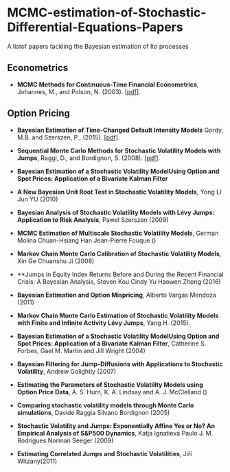 # MCMC-estimation-of-Stochastic-Differential-Equations-Papers
A listof papers tackling the Bayesian estimation of Ito processes


## Econometrics

- **MCMC Methods for Continuous-Time Financial Econometrics**, Johannes, M., and Polson, N. (2003). [[pdf]](http://citeseerx.ist.psu.edu/viewdoc/download?doi=10.1.1.335.5232&rep=rep1&type=pdf).

## Option Pricing

- **Bayesian Estimation of Time-Changed Default Intensity Models** Gordy, M.B. and Szerszen, P., (2015). [[pdf]](https://pdfs.semanticscholar.org/7ff9/b67151dd8a2cbe1cb76aa6649666a057df62.pdf).

- **Sequential Monte Carlo Methods for Stochastic Volatility Models with Jumps**, Raggi, D., and Bordignon, S. (2008). [[pdf]](https://www.researchgate.net/profile/Davide_Raggi/publication/252289606_Sequential_Monte_Carlo_Methods_for_Stochastic_Volatility_Models_with_Jumps/links/0c96052a9b537acf4c000000.pdf).

- **Bayesian Estimation of a Stochastic Volatility ModelUsing Option and Spot Prices: Application of a Bivariate Kalman Filter**

- **A New Bayesian Unit Root Test in Stochastic Volatility Models**, Yong LI Jun YU (2010)

- **Bayesian Analysis of Stochastic Volatility Models with Lévy Jumps: Application to Risk Analysis**, Pawel Szerszen (2009)

- **MCMC Estimation of Multiscale Stochastic Volatility Models**, German Molina Chuan-Hsiang Han Jean-Pierre Fouque ()

- **Markov Chain Monte Carlo Calibration of Stochastic Volatility Models**, Xin Ge  Chuanshu Ji (2008)

- **Jumps in Equity Index Returns Before and During the Recent Financial Crisis: A Bayesian Analysis, Steven Kou Cindy Yu Haowen Zhong (2016)

- **Bayesian Estimation and Option Mispricing**, Alberto Vargas Mendoza (2011)

- **Markov Chain Monte Carlo Estimation of Stochastic Volatility Models with Finite and Infinite Activity Lévy Jumps**, Yang H. (2015).

- **Bayesian Estimation of a Stochastic Volatility ModelUsing Option and Spot Prices: Application of a Bivariate Kalman Filter**, Catherine S. Forbes, Gael M. Martin and Jill Wright (2004) 

- **Bayesian Filtering for Jump-Diffusions with Applications to Stochastic Volatility**, Andrew Golightly (2007)

- **Estimating the Parameters of Stochastic Volatility Models using Option Price Data**, A. S. Hurn, K. A. Lindsay and A. J. McClelland ()

- **Comparing stochastic volatility models through Monte Carlo simulations**, Davide Raggia Silvano Bordignon (2005)

- **Stochastic Volatility and Jumps: Exponentially Affine Yes or No? An Empirical Analysis of S&P500 Dynamics**, Katja Ignatieva Paulo J. M. Rodrigues Norman Seeger (2009)

- **Estimating Correlated Jumps and Stochastic Volatilities**, Jiří Witzany(2011)
